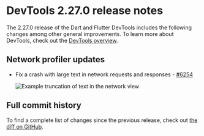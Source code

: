 # DevTools 2.27.0 release notes

The 2.27.0 release of the Dart and Flutter DevTools
includes the following changes among other general improvements.
To learn more about DevTools, check out the
[DevTools overview](https://docs.flutter.dev/tools/devtools).

## Network profiler updates

- Fix a crash with large text in network requests and responses -
  [#6254](https://github.com/flutter/devtools/pull/6254)

  ![Example truncation of text in the network view](/assets/images/docs/tools/devtools/release-notes/images-2.27.0/truncation.png "Example truncation of text in the network view")

## Full commit history

To find a complete list of changes since the previous release,
check out
[the diff on GitHub](https://github.com/flutter/devtools/compare/v2.26.1...v2.27.0).
